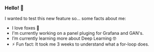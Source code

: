 ### Hello! 🌺


I wanted to test this new feature so... some facts about me:

- I love foxes 🦊 
- I'm currently working on a panel pluging for Grafana and GAN's.
- I’m currently learning more about Deep Learning 🤓
- ⚡ Fun fact: It took me 3 weeks to understand what a for-loop does.

